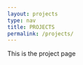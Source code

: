 ```yaml
---
layout: projects
type: nav
title: PROJECTS
permalink: /projects/
---
```


This is the project page